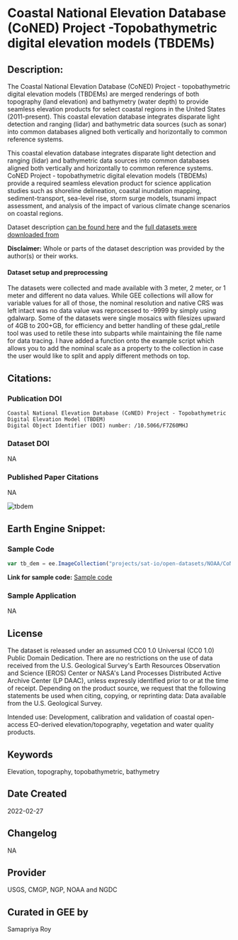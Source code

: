 
# Coastal National Elevation Database (CoNED) Project -Topobathymetric digital elevation models (TBDEMs)

## Description:

The Coastal National Elevation Database (CoNED) Project - topobathymetric digital elevation models (TBDEMs) are merged renderings of both topography (land elevation) and bathymetry (water depth) to provide seamless elevation products for select coastal regions in the United States (2011-present). This coastal elevation database integrates disparate light detection and ranging (lidar) and bathymetric data sources (such as sonar) into common databases aligned both vertically and horizontally to common reference systems.

This coastal elevation database integrates disparate light detection and ranging (lidar) and bathymetric data sources into common databases aligned both vertically and horizontally to common reference systems. CoNED Project - topobathymetric digital elevation models (TBDEMs) provide a required seamless elevation product for science application studies such as shoreline delineation, coastal inundation mapping, sediment-transport, sea-level rise, storm surge models, tsunami impact assessment, and analysis of the impact of various climate change scenarios on coastal regions.

Dataset description [can be found here](https://lta.cr.usgs.gov/coned_tbdem) and the [full datasets were downloaded from](https://topotools.cr.usgs.gov/topobathy_viewer/dwndata.htm)

**Disclaimer:** Whole or parts of the dataset description was provided by the author(s) or their works.

#### Dataset setup and preprocessing
The datasets were collected and made available with 3 meter, 2 meter, or 1 meter and different no data values. While GEE collections will allow for variable values for all of those, the nominal resolution and native CRS was left intact was no data value was reprocessed to -9999 by simply using gdalwarp. Some of the datasets were single mosaics with filesizes upward of 4GB to 200+GB, for efficiency and better handling of these gdal_retile tool was used to retile these into subparts while maintaining the file name for data tracing. I have added a function onto the example script which allows you to add the nominal scale as a property to the collection in case the user would like to split and apply different methods on top.

## Citations:

### Publication DOI

```
Coastal National Elevation Database (CoNED) Project - Topobathymetric Digital Elevation Model (TBDEM)
Digital Object Identifier (DOI) number: /10.5066/F7Z60MHJ
```

### Dataset DOI

NA

### Published Paper Citations

NA

![tbdem](https://user-images.githubusercontent.com/6677629/155889584-6e32112b-faf5-493c-aee5-a69e5d14f99d.gif)

## Earth Engine Snippet:

### Sample Code

```js
var tb_dem = ee.ImageCollection("projects/sat-io/open-datasets/NOAA/CoNED_TBDEM");
```

**Link for sample code:** [Sample code]( https://code.earthengine.google.com/?scriptPath=users/sat-io/awesome-gee-catalog-examples:elevation-bathymetry/NOAA-CoNED-TBDEM)

### Sample Application

NA

## License

The dataset is released under an assumed CC0 1.0 Universal (CC0 1.0) Public Domain Dedication. There are no restrictions on the use of data received from the U.S. Geological Survey's Earth Resources Observation and Science (EROS) Center or NASA's Land Processes Distributed Active Archive Center (LP DAAC), unless expressly identified prior to or at the time of receipt. Depending on the product source, we request that the following statements be used when citing, copying, or reprinting data: Data available from the U.S. Geological Survey.

Intended use:
Development, calibration and validation of coastal open-access EO-derived elevation/topography, vegetation and water quality products.


## Keywords

Elevation, topography, topobathymetric, bathymetry

## Date Created

2022-02-27

## Changelog

NA

## Provider

USGS, CMGP, NGP, NOAA and NGDC

## Curated in GEE by
Samapriya Roy